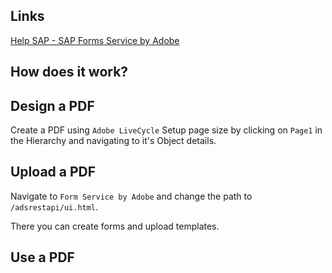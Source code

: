 ## Links
[Help SAP - SAP Forms Service by Adobe](https://help.sap.com/docs/forms-service-by-adobe/sap-forms-service-cf/sap-forms-service-by-adobe)
## How does it work?

## Design a PDF
Create a PDF using `Adobe LiveCycle` 
Setup page size by clicking on `Page1` in the Hierarchy and navigating to it's Object details.

## Upload a PDF
Navigate to `Form Service by Adobe` and change the path to `/adsrestapi/ui.html`.

There you can create forms and upload templates.

## Use a PDF
